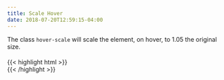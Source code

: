 ```yaml
---
title: Scale Hover
date: 2018-07-20T12:59:15-04:00
---
```


The class `hover-scale` will scale the element, on hover, to 1.05 the original size.

<div class="block-container">
    <div class="block block-4">
        <div class="card hover-scale">
            <h4 class="skeleton skeleton--lg"></h4>
            <div class="card__content">
                <p class="skeleton" data-lines="3"></p>
            </div>
        </div>
    </div>
</div>

<div class="mt-3 mb-4">
{{< highlight html >}}
<div class="card hover-scale">
    <!-- Content goes here! -->
</div>
{{< /highlight >}}
</div>
